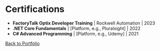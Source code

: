 # Certifications
- **FactoryTalk Optix Developer Training** | Rockwell Automation | 2023
- **.NET Core Fundamentals** | [Platform, e.g., Pluralsight] | 2022
- **C# Advanced Programming** | [Platform, e.g., Udemy] | 2021

[Back to Portfolio](../README.md)
